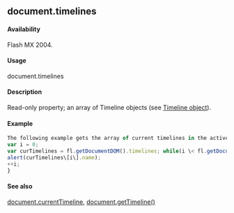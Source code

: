 ## document.timelines

#### Availability

Flash MX 2004.

#### Usage

document.timelines

#### Description

Read-only property; an array of Timeline objects (see [Timeline object](#!AdobeDocs/developers-animatesdk-docs/test/Timeline_object/timeline_summary.md)).

#### Example

```javascript
The following example gets the array of current timelines in the active document and displays their names in the Output panel:
var i = 0;
var curTimelines = fl.getDocumentDOM().timelines; while(i \< fl.getDocumentDOM().timelines.length){
alert(curTimelines\[i\].name);
++i;
}

```
#### See also

[document.currentTimeline](#!AdobeDocs/developers-animatesdk-docs/test/Document_object/docume39.md), [document.getTimeline()](#!AdobeDocs/developers-animatesdk-docs/test/Document_object/docume88.md)
